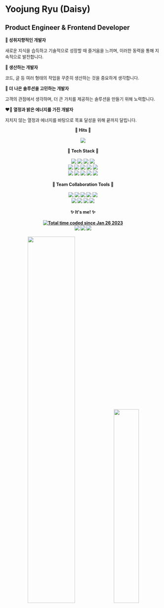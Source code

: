 
  <h1>Yoojung Ryu (Daisy)</h1>
  <h2>Product Engineer & Frontend Developer</h2>
  <strong>🌱 성취지향적인 개발자</strong>
  <p>새로운 지식을 습득하고 기술적으로 성장할 때 즐거움을 느끼며, 이러한 동력을 통해 지속적으로 발전합니다.</p>
  <strong>📝 생산하는 개발자</strong>
  <p>코드, 글 등 여러 형태의 작업을 꾸준히 생산하는 것을 중요하게 생각합니다.</p>
  <strong>👑 더 나은 솔루션을 고민하는 개발자</strong>
  <p>고객의 관점에서 생각하며, 더 큰 가치를 제공하는 솔루션을 만들기 위해 노력합니다.</p>
  <strong>❤️‍🔥 열정과 밝은 에너지를 가진 개발자</strong>
  <p>지치지 않는 열정과 에너지를 바탕으로 목표 달성을 위해 끝까지 달립니다.</p>
  <div align="center">
  <strong>🐥 Hits 🐥</strong>
  <br/>
  <br/>
  <a href="https://hits.seeyoufarm.com"><img src="https://hits.seeyoufarm.com/api/count/incr/badge.svg?url=https%3A%2F%2Fgithub.com%2Fu-ryu-00&count_bg=%23F3C1FF&title_bg=%233D67FF&icon=ghostery.svg&icon_color=%23E7E7E7&title=hits&edge_flat=false"/></a>
  <br/>
  <br/>
  <strong>👾 Tech Stack 👾</strong>
  <br/>
  <br/>
  <img src="https://img.shields.io/badge/JavaScript-F7DF1E?style=plastic&logo=javascript&logoColor=FFFFFF"/>
  <img src="https://img.shields.io/badge/TypeScript-3178C6?style=plastic&logo=typescript&logoColor=FFFFFF"/>
  <img src="https://img.shields.io/badge/HTML5-E34F26?style=plastic&logo=html5&logoColor=FFFFFF"/>
  <img src="https://img.shields.io/badge/CSS3-1572B6?style=plastic&logo=css3&logoColor=FFFFFF"/>
  <br/>
  <img src="https://img.shields.io/badge/React-61DAFB?style=plastic&logo=React&logoColor=FFFFFF"/>
  <img src="https://img.shields.io/badge/Storybook-FF4785?style=plastic&logo=React&logoColor=FFFFFF"/>
  <img src="https://img.shields.io/badge/Next.js-000000?style=plastic&logo=nextdotjs&logoColor=FFFFFF"/>
  <img src="https://img.shields.io/badge/Redux-764ABC?style=plastic&logo=redux&logoColor=FFFFFF"/>
  <img src="https://img.shields.io/badge/jQuery-0769AD?style=plastic&logo=jQuery&logoColor=FFFFFF"/>
  <br/>
  <img src="https://img.shields.io/badge/styled components-DB7093?style=plastic&logo=styled-components&logoColor=FFFFFF"/>
  <img src="https://img.shields.io/badge/Firebase-FFCA28?style=plastic&logo=firebase&logoColor=FFFFFF"/>
  <img src="https://img.shields.io/badge/npm-CB3837?style=plastic&logo=npm&logoColor=FFFFFF"/>
  <img src="https://img.shields.io/badge/ESLint-4B32C3?style=plastic&logo=eslint&logoColor=FFFFFF"/>
  <img src="https://img.shields.io/badge/Jest-C21325?style=plastic&logo=jest&logoColor=FFFFFF"/>
  <br/>
  <br/>
  <strong>🎀 Team Collaboration Tools 🎀</h2>
  <br/>
  <br/>
  <img src="https://img.shields.io/badge/Git-F05032?style=plastic&logo=git&logoColor=FFFFFF"/>
  <img src="https://img.shields.io/badge/GitBook-BBDDE5?style=plastic&logo=gitbook&logoColor=FFFFFF"/>
  <img src="https://img.shields.io/badge/GitLab-FC6D26?style=plastic&logo=gitlab&logoColor=FFFFFF"/>
  <img src="https://img.shields.io/badge/Figma-F24E1E?style=plastic&logo=figma&logoColor=FFFFFF"/>
  <img src="https://img.shields.io/badge/Adobe XD-FF61F6?style=plastic&logo=adobexd&logoColor=FFFFFF"/>
  <br/>
  <img src="https://img.shields.io/badge/Slack-4A154B?style=plastic&logo=slack&logoColor=FFFFFF"/>
  <img src="https://img.shields.io/badge/Notion-000000?style=plastic&logo=notion&logoColor=FFFFFF"/>
  <img src="https://img.shields.io/badge/Confluence-172B4D?style=plastic&logo=confluence&logoColor=FFFFFF"/>
  <img src="https://img.shields.io/badge/Jira-0052CC?style=plastic&logo=jira&logoColor=FFFFFF"/>
  <br/>
  <br/>
  <strong>✨ It's me! ✨</strong>
  <br/>
  <br/>
      <a href="https://wakatime.com/@1296a10b-7179-41b1-880d-8a06229f3901"><img src="https://wakatime.com/badge/user/1296a10b-7179-41b1-880d-8a06229f3901.svg" alt="Total time coded since Jan 26 2023" /></a>
    <br/>
  <a href="https://velog.io/@u-ryu-00" target="_blank"><img src="https://img.shields.io/badge/Velog-20C997?style=plastic&logo=velog&logoColor=FFFFFF"/></a>
  <a href="https://www.linkedin.com/in/u-ryu" target="_blank"><img src="https://img.shields.io/badge/LinkedIn-0A66C2?style=plastic&logo=LinkedIn&logoColor=FFFFFF"/></a>
  <a href="https://www.instagram.com/u._.ryu__/" target="_blank"><img src="https://img.shields.io/badge/Instagram-E4405F?style=plastic&logo=Instagram&logoColor=FFFFFF"/></a>
  <br/>
  <br/>
  <div>
    <img src="https://github-readme-stats.vercel.app/api?username=u-ryu-00&show_icons=true&theme=default&count_private=true" width="55%"/>
    <img src="https://github-readme-stats.vercel.app/api/top-langs/?username=u-ryu-00&layout=compact&theme=default&count_private=true" width="40%"/>
  </div>  
</div>
